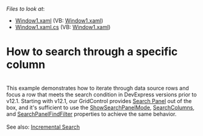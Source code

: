 <!-- default file list -->
*Files to look at*:

* [Window1.xaml](./CS/WpfApplication2/Window1.xaml) (VB: [Window1.xaml](./VB/WpfApplication2/Window1.xaml))
* [Window1.xaml.cs](./CS/WpfApplication2/Window1.xaml.cs) (VB: [Window1.xaml](./VB/WpfApplication2/Window1.xaml))
<!-- default file list end -->
# How to search through a specific column


<p><br>This example demonstrates how to iterate through data source rows and focus a row that meets the search condition in DevExpress versions prior to v12.1. Starting with v12.1, our GridControl provides <a href="https://documentation.devexpress.com/WPF/11403/Controls-and-Libraries/Data-Grid/Visual-Elements/Common-Elements/Search-Panel">Search Panel</a> out of the box, and it's sufficient to use the <a href="https://documentation.devexpress.com/WPF/DevExpress.Xpf.Grid.DataViewBase.ShowSearchPanelMode.property">ShowSearchPanelMode</a>, <a href="https://documentation.devexpress.com/WPF/DevExpress.Xpf.Grid.DataViewBase.SearchColumns.property">SearchColumns</a>, and <a href="https://documentation.devexpress.com/WPF/DevExpress.Xpf.Grid.DataViewBase.SearchPanelFindFilter.property">SearchPanelFindFilter</a> properties to achieve the same behavior. <br><br>See also: <a href="https://documentation.devexpress.com/WPF/118017/Controls-and-Libraries/Data-Grid/Filtering-and-Searching/Incremental-Search">Incremental Search</a></p>

<br/>


